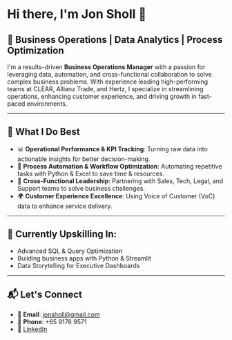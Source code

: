 # Hi there, I'm Jon Sholl 👋

## 🚀 Business Operations | Data Analytics | Process Optimization

I'm a results-driven **Business Operations Manager** with a passion for leveraging data, automation, and cross-functional collaboration to solve complex business problems. With experience leading high-performing teams at CLEAR, Allianz Trade, and Hertz, I specialize in streamlining operations, enhancing customer experience, and driving growth in fast-paced environments.

---

## 🔧 What I Do Best
- 📊 **Operational Performance & KPI Tracking**: Turning raw data into actionable insights for better decision-making.
- 🔄 **Process Automation & Workflow Optimization**: Automating repetitive tasks with Python & Excel to save time & resources.
- 🤝 **Cross-Functional Leadership**: Partnering with Sales, Tech, Legal, and Support teams to solve business challenges.
- 🌍 **Customer Experience Excellence**: Using Voice of Customer (VoC) data to enhance service delivery.

---

## 🌱 Currently Upskilling In:
- Advanced SQL & Query Optimization
- Building business apps with Python & Streamlit
- Data Storytelling for Executive Dashboards

---

## 📬 Let's Connect
- 📧 **Email**: jonsholl@gmail.com
- 📱 **Phone**: +65 9178 9571
- 💼 [LinkedIn](https://www.linkedin.com/in/jonasholl)

